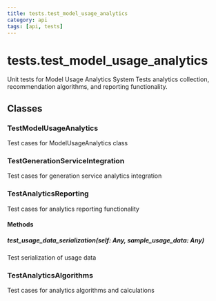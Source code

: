 ```yaml
---
title: tests.test_model_usage_analytics
category: api
tags: [api, tests]
---
```


# tests.test_model_usage_analytics

Unit tests for Model Usage Analytics System
Tests analytics collection, recommendation algorithms, and reporting functionality.

## Classes

### TestModelUsageAnalytics

Test cases for ModelUsageAnalytics class

### TestGenerationServiceIntegration

Test cases for generation service analytics integration

### TestAnalyticsReporting

Test cases for analytics reporting functionality

#### Methods

##### test_usage_data_serialization(self: Any, sample_usage_data: Any)

Test serialization of usage data

### TestAnalyticsAlgorithms

Test cases for analytics algorithms and calculations

